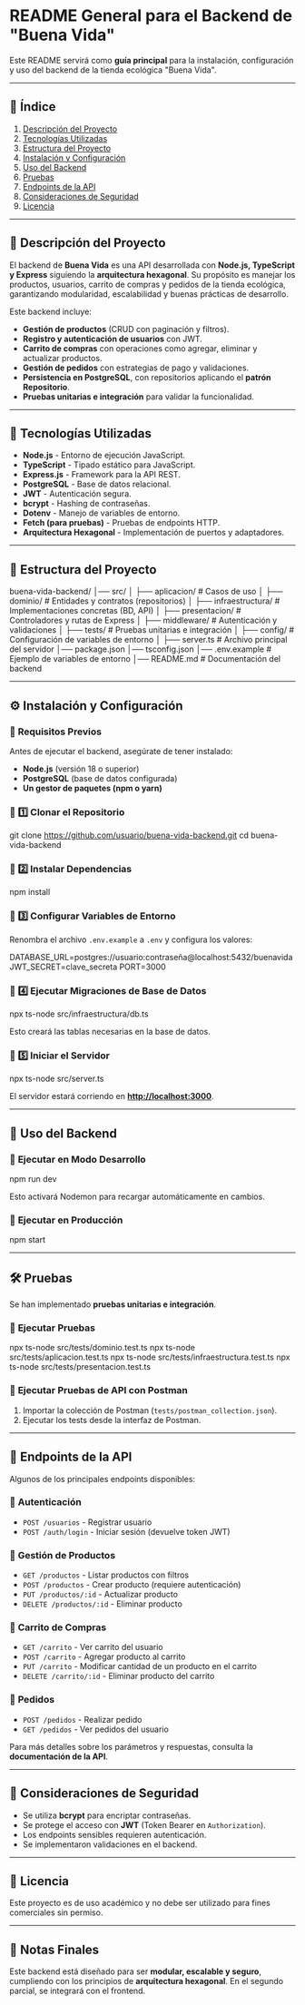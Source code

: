 <!-- markdownlint-disable MD012 MD010 MD022 MD032 MD051 -->


# README General para el Backend de "Buena Vida"

Este README servirá como **guía principal** para la instalación, configuración y uso del backend de la tienda ecológica "Buena Vida".  

---

## 📌 **Índice**
1. [Descripción del Proyecto](#descripción-del-proyecto)
2. [Tecnologías Utilizadas](#tecnologías-utilizadas)
3. [Estructura del Proyecto](#estructura-del-proyecto)
4. [Instalación y Configuración](#instalación-y-configuración)
5. [Uso del Backend](#uso-del-backend)
6. [Pruebas](#pruebas)
7. [Endpoints de la API](#endpoints-de-la-api)
8. [Consideraciones de Seguridad](#consideraciones-de-seguridad)
9. [Licencia](#licencia)

---

## 📖 **Descripción del Proyecto**
El backend de **Buena Vida** es una API desarrollada con **Node.js, TypeScript y Express** siguiendo la **arquitectura hexagonal**. Su propósito es manejar los productos, usuarios, carrito de compras y pedidos de la tienda ecológica, garantizando modularidad, escalabilidad y buenas prácticas de desarrollo.

Este backend incluye:
- **Gestión de productos** (CRUD con paginación y filtros).
- **Registro y autenticación de usuarios** con JWT.
- **Carrito de compras** con operaciones como agregar, eliminar y actualizar productos.
- **Gestión de pedidos** con estrategias de pago y validaciones.
- **Persistencia en PostgreSQL**, con repositorios aplicando el **patrón Repositorio**.
- **Pruebas unitarias e integración** para validar la funcionalidad.

---

## 🔧 **Tecnologías Utilizadas**
- **Node.js** - Entorno de ejecución JavaScript.
- **TypeScript** - Tipado estático para JavaScript.
- **Express.js** - Framework para la API REST.
- **PostgreSQL** - Base de datos relacional.
- **JWT** - Autenticación segura.
- **bcrypt** - Hashing de contraseñas.
- **Dotenv** - Manejo de variables de entorno.
- **Fetch (para pruebas)** - Pruebas de endpoints HTTP.
- **Arquitectura Hexagonal** - Implementación de puertos y adaptadores.

---

## 📂 **Estructura del Proyecto**

buena-vida-backend/
│── src/
│   ├── aplicacion/      # Casos de uso
│   ├── dominio/         # Entidades y contratos (repositorios)
│   ├── infraestructura/ # Implementaciones concretas (BD, API)
│   ├── presentacion/    # Controladores y rutas de Express
│   ├── middleware/      # Autenticación y validaciones
│   ├── tests/           # Pruebas unitarias e integración
│   ├── config/          # Configuración de variables de entorno
│   ├── server.ts        # Archivo principal del servidor
│── package.json
│── tsconfig.json
│── .env.example         # Ejemplo de variables de entorno
│── README.md            # Documentación del backend

---

## ⚙️ **Instalación y Configuración**
### 🔹 **Requisitos Previos**
Antes de ejecutar el backend, asegúrate de tener instalado:
- **Node.js** (versión 18 o superior)
- **PostgreSQL** (base de datos configurada)
- **Un gestor de paquetes (npm o yarn)**

### 🔹 **1️⃣ Clonar el Repositorio**

git clone <https://github.com/usuario/buena-vida-backend.git>
cd buena-vida-backend


### 🔹 **2️⃣ Instalar Dependencias**

npm install


### 🔹 **3️⃣ Configurar Variables de Entorno**
Renombra el archivo `.env.example` a `.env` y configura los valores:

DATABASE_URL=postgres://usuario:contraseña@localhost:5432/buenavida
JWT_SECRET=clave_secreta
PORT=3000


### 🔹 **4️⃣ Ejecutar Migraciones de Base de Datos**

npx ts-node src/infraestructura/db.ts

Esto creará las tablas necesarias en la base de datos.

### 🔹 **5️⃣ Iniciar el Servidor**

npx ts-node src/server.ts

El servidor estará corriendo en **<http://localhost:3000>**.

---

## 🚀 **Uso del Backend**
### 🔹 **Ejecutar en Modo Desarrollo**

npm run dev

Esto activará Nodemon para recargar automáticamente en cambios.

### 🔹 **Ejecutar en Producción**

npm start


---

## 🛠 **Pruebas**
Se han implementado **pruebas unitarias e integración**.

### 🔹 **Ejecutar Pruebas**

npx ts-node src/tests/dominio.test.ts
npx ts-node src/tests/aplicacion.test.ts
npx ts-node src/tests/infraestructura.test.ts
npx ts-node src/tests/presentacion.test.ts


### 🔹 **Ejecutar Pruebas de API con Postman**
1. Importar la colección de Postman (`tests/postman_collection.json`).
2. Ejecutar los tests desde la interfaz de Postman.

---

## 📡 **Endpoints de la API**
Algunos de los principales endpoints disponibles:

### 🔹 **Autenticación**
- `POST /usuarios` - Registrar usuario
- `POST /auth/login` - Iniciar sesión (devuelve token JWT)

### 🔹 **Gestión de Productos**
- `GET /productos` - Listar productos con filtros
- `POST /productos` - Crear producto (requiere autenticación)
- `PUT /productos/:id` - Actualizar producto
- `DELETE /productos/:id` - Eliminar producto

### 🔹 **Carrito de Compras**
- `GET /carrito` - Ver carrito del usuario
- `POST /carrito` - Agregar producto al carrito
- `PUT /carrito` - Modificar cantidad de un producto en el carrito
- `DELETE /carrito/:id` - Eliminar producto del carrito

### 🔹 **Pedidos**
- `POST /pedidos` - Realizar pedido
- `GET /pedidos` - Ver pedidos del usuario

Para más detalles sobre los parámetros y respuestas, consulta la **documentación de la API**.

---

## 🔐 **Consideraciones de Seguridad**
- Se utiliza **bcrypt** para encriptar contraseñas.
- Se protege el acceso con **JWT** (Token Bearer en `Authorization`).
- Los endpoints sensibles requieren autenticación.
- Se implementaron validaciones en el backend.

---

## 📜 **Licencia**
Este proyecto es de uso académico y no debe ser utilizado para fines comerciales sin permiso.

---

## 📝 **Notas Finales**
Este backend está diseñado para ser **modular, escalable y seguro**, cumpliendo con los principios de **arquitectura hexagonal**. En el segundo parcial, se integrará con el frontend.
